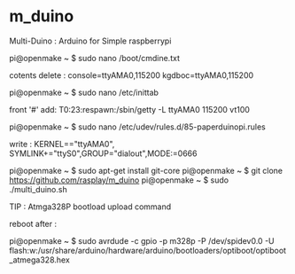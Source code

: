 m_duino
=======

Multi-Duino : Arduino for Simple raspberrypi

pi@openmake ~ $ sudo nano /boot/cmdine.txt

cotents delete :
console=ttyAMA0,115200 kgdboc=ttyAMA0,115200

pi@openmake ~ $ sudo nano /etc/inittab

front '#' add:
T0:23:respawn:/sbin/getty -L ttyAMA0 115200 vt100

pi@openmake ~ $ sudo nano /etc/udev/rules.d/85-paperduinopi.rules

write :
KERNEL=="ttyAMA0", SYMLINK+="ttyS0",GROUP="dialout",MODE:=0666


pi@openmake ~ $ sudo apt-get install git-core
pi@openmake ~ $ git clone https://github.com/rasplay/m_duino
pi@openmake ~ $ sudo ./multi_duino.sh

TIP : Atmga328P bootload upload command

reboot after :

pi@openmake ~ $ sudo avrdude -c gpio -p m328p -P /dev/spidev0.0 -U flash:w:/usr/share/arduino/hardware/arduino/bootloaders/optiboot/optiboot_atmega328.hex
